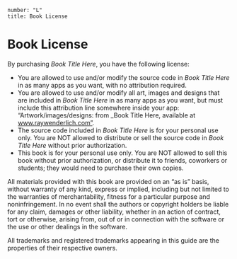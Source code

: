 ```metadata
number: "L"
title: Book License
```

# Book License

By purchasing _Book Title Here_, you have the following license:

* You are allowed to use and/or modify the source code in _Book Title Here_ in as many apps as you want, with no attribution required.
* You are allowed to use and/or modify all art, images and designs that are included in _Book Title Here_ in as many apps as you want, but must include this attribution line somewhere inside your app: “Artwork/images/designs: from _Book Title Here, available at www.raywenderlich.com”.
* The source code included in _Book Title Here_ is for your personal use only. You are NOT allowed to distribute or sell the source code in _Book Title Here_ without prior authorization.
* This book is for your personal use only. You are NOT allowed to sell this book without prior authorization, or distribute it to friends, coworkers or students; they would need to purchase their own copies.

All materials provided with this book are provided on an “as is” basis, without warranty of any kind, express or implied, including but not limited to the warranties of merchantability, fitness for a particular purpose and noninfringement. In no event shall the authors or copyright holders be liable for any claim, damages or other liability, whether in an action of contract, tort or otherwise, arising from, out of or in connection with the software or the use or other dealings in the software.

All trademarks and registered trademarks appearing in this guide are the properties of their respective owners.